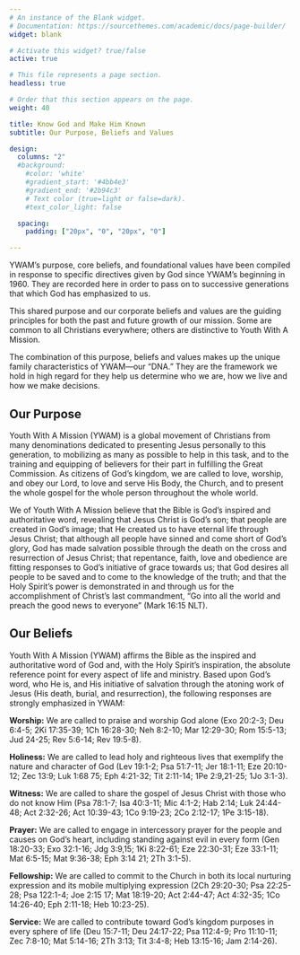 ```yaml
---
# An instance of the Blank widget.
# Documentation: https://sourcethemes.com/academic/docs/page-builder/
widget: blank

# Activate this widget? true/false
active: true

# This file represents a page section.
headless: true

# Order that this section appears on the page.
weight: 40

title: Know God and Make Him Known
subtitle: Our Purpose, Beliefs and Values

design:
  columns: "2"
  #background:
    #color: 'white'
    #gradient_start: '#4bb4e3'
    #gradient_end: '#2b94c3'
    # Text color (true=light or false=dark).
    #text_color_light: false

  spacing:
    padding: ["20px", "0", "20px", "0"]

---
```


YWAM’s purpose, core beliefs, and foundational values have been compiled in response to specific directives given by God since YWAM’s beginning in 1960. They are recorded here in order to pass on to successive generations that which God has emphasized to us.

This shared purpose and our corporate beliefs and values are the guiding principles for both the past and future growth of our mission. Some are common to all Christians everywhere; others are distinctive to Youth With A Mission.

The combination of this purpose, beliefs and values makes up the unique family characteristics of YWAM—our “DNA.” They are the framework we hold in high regard for they help us determine who we are, how we live and how we make decisions.

## Our Purpose

Youth With A Mission (YWAM) is a global movement of Christians from many denominations dedicated to presenting Jesus personally to this generation, to mobilizing as many as possible to help in this task, and to the training and equipping of believers for their part in fulfilling the Great Commission. As citizens of God’s kingdom, we are called to love, worship, and obey our Lord, to love and serve His Body, the Church, and to present the whole gospel for the whole person throughout the whole world.

We of Youth With A Mission believe that the Bible is God’s inspired and authoritative word, revealing that Jesus Christ is God’s son; that people are created in God’s image; that He created us to have eternal life through Jesus Christ; that although all people have sinned and come short of God’s glory, God has made salvation possible through the death on the cross and resurrection of Jesus Christ; that repentance, faith, love and obedience are fitting responses to God’s initiative of grace towards us; that God desires all people to be saved and to come to the knowledge of the truth; and that the Holy Spirit’s power is demonstrated in and through us for the accomplishment of Christ’s last commandment, “Go into all the world and preach the good news to everyone” (Mark 16:15 NLT).

## Our Beliefs

Youth With A Mission (YWAM) affirms the Bible as the inspired and authoritative word of God and, with the Holy Spirit’s inspiration, the absolute reference point for every aspect of life and ministry. Based upon God’s word, who He is, and His initiative of salvation through the atoning work of Jesus (His death, burial, and resurrection), the following responses are strongly emphasized in YWAM:

**Worship:** We are called to praise and worship God alone (Exo 20:2-3; Deu 6:4-5; 2Ki 17:35-39; 1Ch 16:28-30; Neh 8:2-10; Mar 12:29-30; Rom 15:5-13; Jud 24-25; Rev 5:6-14; Rev 19:5-8).

**Holiness:** We are called to lead holy and righteous lives that exemplify the nature and character of God (Lev 19:1-2; Psa 51:7-11; Jer 18:1-11; Eze 20:10-12; Zec 13:9; Luk 1:68 75; Eph 4:21-32; Tit 2:11-14; 1Pe 2:9,21-25; 1Jo 3:1-3).

**Witness:** We are called to share the gospel of Jesus Christ with those who do not know Him (Psa 78:1-7; Isa 40:3-11; Mic 4:1-2; Hab 2:14; Luk 24:44-48; Act 2:32-26; Act 10:39-43; 1Co 9:19-23; 2Co 2:12-17; 1Pe 3:15-18).

**Prayer:** We are called to engage in intercessory prayer for the people and causes on God’s heart, including standing against evil in every form (Gen 18:20-33; Exo 32:1-16; Jdg 3:9,15; 1Ki 8:22-61; Eze 22:30-31; Eze 33:1-11; Mat 6:5-15; Mat 9:36-38; Eph 3:14 21; 2Th 3:1-5).

**Fellowship:** We are called to commit to the Church in both its local nurturing expression and its mobile multiplying expression (2Ch 29:20-30; Psa 22:25-28; Psa 122:1-4; Joe 2:15 17; Mat 18:19-20; Act 2:44-47; Act 4:32-35; 1Co 14:26-40; Eph 2:11-18; Heb 10:23-25).

**Service:** We are called to contribute toward God’s kingdom purposes in every sphere of life (Deu 15:7-11; Deu 24:17-22; Psa 112:4-9; Pro 11:10-11; Zec 7:8-10; Mat 5:14-16; 2Th 3:13; Tit 3:4-8; Heb 13:15-16; Jam 2:14-26).
